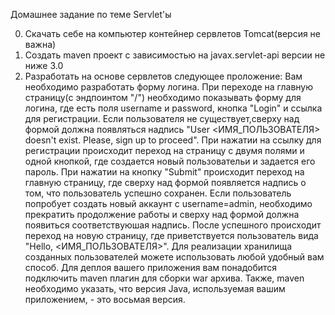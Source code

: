 Домашнее задание по теме Servlet'ы


0. Скачать себе на компьютер контейнер сервлетов Tomcat(версия не важна)
1. Создать maven проект с зависимостью на javax.servlet-api версии не ниже 3.0
2. Разработать на основе сервлетов следующее проложение: Вам необходимо разработать форму логина. При переходе на главную страницу(с эндпоинтом "/") необходимо показывать форму для логина, где есть поля username и password, кнопка "Login" и ссылка для регистрации. Если пользователя не существует,сверху над формой должна появляться надпись "User <ИМЯ_ПОЛЬЗОВАТЕЛЯ> doesn't exist. Please, sign up to proceed". При нажатии на ссылку для регистрации происходит переход на страницу с двумя полями и одной кнопкой, где создается новый пользовательи и задается его пароль. При нажатии на кнопку "Submit" происходит переход на главную страницу, где сверху над формой появляется надпись о том, что пользователь успешно сохранен. Если пользователь попробует создать новый аккаунт с username=admin, необходимо прекратить продолжение работы и сверху над формой должна появиться соответствуюшая надпись. После успешного происходит переход на новую страницу, где приветствуется пользователь вида "Hello, <ИМЯ_ПОЛЬЗОВАТЕЛЯ>". Для реализации хранилища созданных пользователей можете использовать любой удобный вам способ. Для деплоя вашего приложения вам понадобится подключить maven плагин для сборки war архива. Также, maven необходимо указать, что версия Java, используемая вашим приложением, - это восьмая версия.

